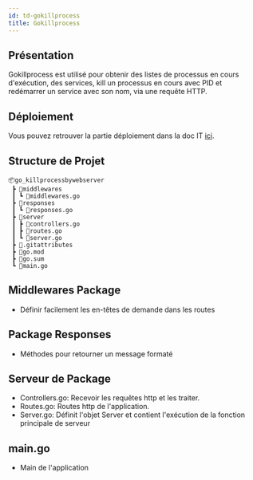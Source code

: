```yaml
---
id: td-gokillprocess
title: Gokillprocess
---
```


## Présentation

Gokillprocess est utilisé pour obtenir des listes de processus en cours d'exécution, des services, kill un processus en cours avec PID et redémarrer un service avec son nom, via une requête HTTP.

## Déploiement

Vous pouvez retrouver la partie déploiement dans la doc IT [ici](/docs/it/scripts/deploy-gokillprocess).

## Structure de Projet

```
📦go_killprocessbywebserver
 ┣ 📂middlewares
 ┃ ┗ 📜middlewares.go
 ┣ 📂responses
 ┃ ┗ 📜responses.go
 ┣ 📂server
 ┃ ┣ 📜controllers.go
 ┃ ┣ 📜routes.go
 ┃ ┗ 📜server.go
 ┣ 📜.gitattributes
 ┣ 📜go.mod
 ┣ 📜go.sum
 ┗ 📜main.go
```

## Middlewares Package

- Définir facilement les en-têtes de demande dans les routes

## Package Responses

- Méthodes pour retourner un message formaté

## Serveur de Package

- Controllers.go: Recevoir les requêtes http et les traiter.
- Routes.go: Routes http de l'application.
- Server.go: Définit l'objet Server et contient l'exécution de la fonction principale de serveur

## main.go

- Main de l'application
